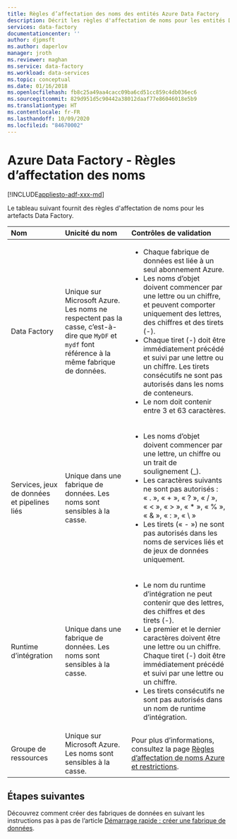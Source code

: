 ```yaml
---
title: Règles d’affectation des noms des entités Azure Data Factory
description: Décrit les règles d'affectation de noms pour les entités Data Factory.
services: data-factory
documentationcenter: ''
author: djpmsft
ms.author: daperlov
manager: jroth
ms.reviewer: maghan
ms.service: data-factory
ms.workload: data-services
ms.topic: conceptual
ms.date: 01/16/2018
ms.openlocfilehash: fb8c25a49aa4cacc09ba6cd51cc859c4db036ec6
ms.sourcegitcommit: 829d951d5c90442a38012daaf77e86046018e5b9
ms.translationtype: HT
ms.contentlocale: fr-FR
ms.lasthandoff: 10/09/2020
ms.locfileid: "84670002"
---
```

# <a name="azure-data-factory---naming-rules"></a>Azure Data Factory - Règles d’affectation des noms

[!INCLUDE[appliesto-adf-xxx-md](includes/appliesto-adf-xxx-md.md)]

Le tableau suivant fournit des règles d'affectation de noms pour les artefacts Data Factory.

| Nom | Unicité du nom | Contrôles de validation |
|:--- |:--- |:--- |
| Data Factory |Unique sur Microsoft Azure. Les noms ne respectent pas la casse, c’est-à-dire que `MyDF` et `mydf` font référence à la même fabrique de données. |<ul><li>Chaque fabrique de données est liée à un seul abonnement Azure.</li><li>Les noms d’objet doivent commencer par une lettre ou un chiffre, et peuvent comporter uniquement des lettres, des chiffres et des tirets (-).</li><li>Chaque tiret (-) doit être immédiatement précédé et suivi par une lettre ou un chiffre. Les tirets consécutifs ne sont pas autorisés dans les noms de conteneurs.</li><li>Le nom doit contenir entre 3 et 63 caractères.</li></ul> |
| Services, jeux de données et pipelines liés |Unique dans une fabrique de données. Les noms sont sensibles à la casse. |<ul><li>Les noms d’objet doivent commencer par une lettre, un chiffre ou un trait de soulignement (_).</li><li>Les caractères suivants ne sont pas autorisés : « . », « + », « ? », « / », « < », « > », « * », « % », « & », « : », « \\ »</li><li>Les tirets (« - ») ne sont pas autorisés dans les noms de services liés et de jeux de données uniquement.</li></ul>  |
| Runtime d’intégration |Unique dans une fabrique de données. Les noms sont sensibles à la casse. |<ul><li>Le nom du runtime d’intégration ne peut contenir que des lettres, des chiffres et des tirets (-).</li><li>Le premier et le dernier caractères doivent être une lettre ou un chiffre. Chaque tiret (-) doit être immédiatement précédé et suivi par une lettre ou un chiffre.</li><li>Les tirets consécutifs ne sont pas autorisés dans un nom de runtime d’intégration. </li></ul> |
| Groupe de ressources |Unique sur Microsoft Azure. Les noms sont sensibles à la casse. | Pour plus d’informations, consultez la page [Règles d’affectation de noms Azure et restrictions](/azure/cloud-adoption-framework/ready/azure-best-practices/naming-and-tagging#resource-naming). |

## <a name="next-steps"></a>Étapes suivantes
Découvrez comment créer des fabriques de données en suivant les instructions pas à pas de l’article [Démarrage rapide : créer une fabrique de données](quickstart-create-data-factory-powershell.md). 
